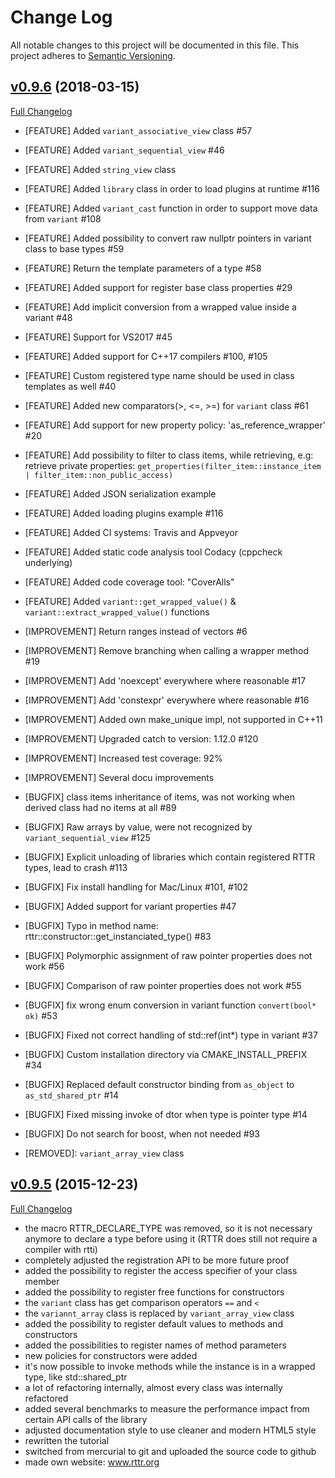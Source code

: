 # Change Log
All notable changes to this project will be documented in this file. This project adheres to [Semantic Versioning](http://semver.org/).

## [v0.9.6](https://github.com/rttrorg/rttr/releases/tag/v0.9.6) (2018-03-15)
[Full Changelog](https://github.com/rttrorg/rttr/compare/v0.9.5...v0.9.6)
- [FEATURE] Added `variant_associative_view` class #57
- [FEATURE] Added `variant_sequential_view` #46
- [FEATURE] Added `string_view` class
- [FEATURE] Added `library` class in order to load plugins at runtime #116
- [FEATURE] Added `variant_cast` function in order to support move data from `variant` #108
- [FEATURE] Added possibility to convert raw nullptr pointers in variant class to base types #59
- [FEATURE] Return the template parameters of a type #58
- [FEATURE] Added support for register base class properties #29
- [FEATURE] Add implicit conversion from a wrapped value inside a variant #48
- [FEATURE] Support for VS2017 #45
- [FEATURE] Added support for C++17 compilers #100, #105
- [FEATURE] Custom registered type name should be used in class templates as well #40
- [FEATURE] Added new comparators(>, <=, >=) for `variant` class #61
- [FEATURE] Add support for new property policy: 'as_reference_wrapper' #20
- [FEATURE] Add possibility to filter to class items, while retrieving, 
            e.g: retrieve private properties: `get_properties(filter_item::instance_item | filter_item::non_public_access)`
- [FEATURE] Added JSON serialization example
- [FEATURE] Added loading plugins example #116
- [FEATURE] Added CI systems: Travis and Appveyor
- [FEATURE] Added static code analysis tool Codacy (cppcheck underlying)
- [FEATURE] Added code coverage tool: "CoverAlls"
- [FEATURE] Added `variant::get_wrapped_value()` & `variant::extract_wrapped_value()` functions

- [IMPROVEMENT] Return ranges instead of vectors #6
- [IMPROVEMENT] Remove branching when calling a wrapper method #19
- [IMPROVEMENT] Add 'noexcept' everywhere where reasonable #17
- [IMPROVEMENT] Add 'constexpr' everywhere where reasonable #16
- [IMPROVEMENT] Added own make_unique impl, not supported in C++11
- [IMPROVEMENT] Upgraded catch to version: 1.12.0 #120
- [IMPROVEMENT] Increased test coverage: 92%
- [IMPROVEMENT] Several docu improvements

- [BUGFIX] class items inheritance of items, was not working when derived class had no items at all #89
- [BUGFIX] Raw arrays by value, were not recognized by `variant_sequential_view` #125
- [BUGFIX] Explicit unloading of libraries which contain registered RTTR types, lead to crash #113
- [BUGFIX] Fix install handling for Mac/Linux #101, #102
- [BUGFIX] Added support for variant properties #47
- [BUGFIX] Typo in method name: rttr::constructor::get_instanciated_type() #83
- [BUGFIX] Polymorphic assignment of raw pointer properties does not work  #56
- [BUGFIX] Comparison of raw pointer properties does not work #55
- [BUGFIX] fix wrong enum conversion in variant function `convert(bool* ok)` #53
- [BUGFIX] Fixed not correct handling of std::ref(int*) type in variant #37
- [BUGFIX] Custom installation directory via CMAKE_INSTALL_PREFIX #34
- [BUGFIX] Replaced default constructor binding from `as_object` to `as_std_shared_ptr` #14
- [BUGFIX] Fixed missing invoke of dtor when type is pointer type #14
- [BUGFIX] Do not search for boost, when not needed #93

- [REMOVED]: `variant_array_view` class

## [v0.9.5](https://github.com/rttrorg/rttr/releases/tag/v0.9.5) (2015-12-23)
[Full Changelog](https://github.com/rttrorg/rttr/compare/init_commit...v0.9.5)

- the macro RTTR_DECLARE_TYPE was removed, so it is not necessary anymore to declare 
  a type before using it (RTTR does still not require a compiler with rtti)
- completely adjusted the registration API to be more future proof
- added the possibility to register the access specifier of your class member
- added the possibility to register free functions for constructors
- the `variant` class has get comparison operators `==` and `<`
- the `variannt_array` class is replaced by `variant_array_view` class
- added the possibility to register default values to methods and constructors
- added the possibilities to register names of method parameters
- new policies for constructors were added
- it's now possible to invoke methods while the instance is in a wrapped type, like std::shared_ptr<T>
- a lot of refactoring internally, almost every class was internally refactored
- added several benchmarks to measure the performance impact from certain 
  API calls of the library
- adjusted documentation style to use cleaner and modern HTML5 style
- rewritten the tutorial
- switched from mercurial to git and uploaded the source code to github
- made own website: www.rttr.org
